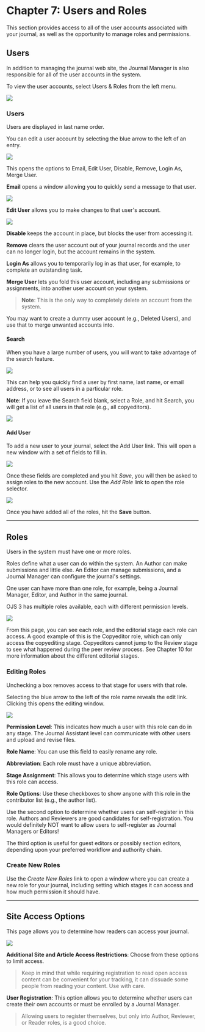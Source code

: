 # Chapter 7: Users and Roles

This section provides access to all of the user accounts associated with your journal, as well as the opportunity to manage roles and permissions.

## Users

In addition to managing the journal web site, the Journal Manager is also responsible for all of the user accounts in the system.

To view the user accounts, select Users & Roles from the left menu.

![](./assets/learning-ojs3.1-jm-users.PNG)

### Users

Users are displayed in last name order.

You can edit a user account by selecting the blue arrow to the left of an entry.

![](./assets/learning-ojs3.1-jm-users-edit.PNG)

This opens the options to Email, Edit User, Disable, Remove, Login As, Merge User.

**Email** opens a window allowing you to quickly send a message to that user.

![](./assets/learning-ojs-3-users-email.png)

**Edit User** allows you to make changes to that user's account.

![](./assets/learning-ojs-3-users-edit-user.png)

**Disable** keeps the account in place, but blocks the user from accessing it.

**Remove** clears the user account out of your journal records and the user can no longer login, but the account remains in the system.

**Login As** allows you to temporarily log in as that user, for example, to complete an outstanding task.

**Merge User** lets you fold this user account, including any submissions or assignments, into another user account on your system.

> **Note**: This is the only way to completely delete an account from the system.

You may want to create a dummy user account \(e.g., Deleted Users\), and use that to merge unwanted accounts into.

#### Search

When you have a large number of users, you will want to take advantage of the search feature.

![](./assets/learning-ojs-3-users-search.png)

This can help you quickly find a user by first name, last name, or email address, or to see all users in a particular role.

**Note**: If you leave the Search field blank, select a Role, and hit Search, you will get a list of all users in that role \(e.g., all copyeditors\).

![](./assets/learning-ojs-3-users-search-roles.png)

#### Add User

To add a new user to your journal, select the Add User link. This will open a new window with a set of fields to fill in.

![](./assets/learning-ojs-3-users-add-new.png)

Once these fields are completed and you hit _Save_, you will then be asked to assign roles to the new account. Use the _Add Role_ link to open the role selector.

![](./assets/learning-ojs-3-users-add-new-roles1.png)

Once you have added all of the roles, hit the **Save** button.

<hr />

## Roles

Users in the system must have one or more roles.

Roles define what a user can do within the system. An Author can make submissions and little else. An Editor can manage submissions, and a Journal Manager can configure the journal's settings.

One user can have more than one role, for example, being a Journal Manager, Editor, and Author in the same journal.

OJS 3 has multiple roles available, each with different permission levels.

![](./assets/learning-ojs3.1-jm-users-roles.PNG)

From this page, you can see each role, and the editorial stage each role can access. A good example of this is the Copyeditor role, which can only access the copyediting stage. Copyeditors cannot jump to the Review stage to see what happened during the peer review process. See Chapter 10 for more information about the different editorial stages.

### Editing Roles

Unchecking a box removes access to that stage for users with that role.

Selecting the blue arrow to the left of the role name reveals the edit link. Clicking this opens the editing window.

![](./assets/learning-ojs3.1-jm-users-roles-edit.PNG)

**Permission Level**: This indicates how much a user with this role can do in any stage. The Journal Assistant level can communicate with other users and upload and revise files.

**Role Name**: You can use this field to easily rename any role.

**Abbreviation**: Each role must have a unique abbreviation.

**Stage Assignment**: This allows you to determine which stage users with this role can access.

**Role Options**: Use these checkboxes to show anyone with this role in the contributor list \(e.g., the author list\).

Use the second option to determine whether users can self-register in this role. Authors and Reviewers are good candidates for self-registration. You would definitely NOT want to allow users to self-register as Journal Managers or Editors!

The third option is useful for guest editors or possibly section editors, depending upon your preferred workflow and authority chain.

### Create New Roles

Use the _Create New Roles_ link to open a window where you can create a new role for your journal, including setting which stages it can access and how much permission it should have.

<hr />

## Site Access Options

This page allows you to determine how readers can access your journal.

![](./assets/learning-ojs3.1-jm-users-siteoptions.PNG)

**Additional Site and Article Access Restrictions**: Choose from these options to limit access.

> Keep in mind that while requiring registration to read open access content can be convenient for your tracking, it can dissuade some people from reading your content. Use with care.

**User Registration**: This option allows you to determine whether users can create their own accounts or must be enrolled by a Journal Manager.

> Allowing users to register themselves, but only into Author, Reviewer, or Reader roles, is a good choice.
